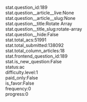 stat.question_id:189  
stat.question__article__live:None  
stat.question__article__slug:None  
stat.question__title:Rotate Array  
stat.question__title_slug:rotate-array  
stat.question__hide:False  
stat.total_acs:51991  
stat.total_submitted:138092  
stat.total_column_articles:18  
stat.frontend_question_id:189  
stat.is_new_question:False  
status:ac  
difficulty.level:1  
paid_only:False  
is_favor:False  
frequency:0  
progress:0  
